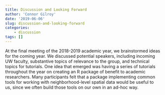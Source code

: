 ```yaml
---
title: Discussion and Looking Forward
author: 'Connor Gilroy'
date: '2019-06-06'
slug: discussion-and-looking-forward
categories: 
    - discussion
tags: []
---
```


At the final meeting of the 2018-2019 academic year, we brainstormed ideas for the coming year. We discussed potential speakers, including incoming UW faculty, substantive topics of relevance to the group, and technical topics for tutorials. One idea that emerged was having a series of tutorials throughout the year on creating an R package of benefit to academic researchers. Many participants felt that a package implementing common tools for working with neighborhood-level spatial data would be useful to us, since we often build those tools on our own in an ad-hoc way.
